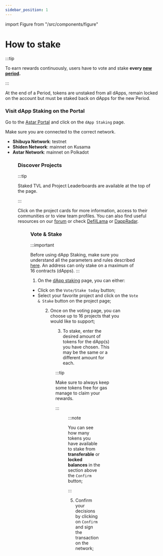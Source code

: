```yaml
---
sidebar_position: 1
---
```


import Figure from "/src/components/figure"

# How to stake

:::tip

To earn rewards continuously, users have to vote and stake **every [new period](/use/how-to-guides/layer-1/dapp-staking/for-stakers/).**

:::

At the end of a Period, tokens are unstaked from all dApps, remain locked on the account but must be staked back on dApps for the new Period.

### Visit dApp Staking on the Portal

Go to the [Astar Portal](https://portal.astar.network/astar/dapp-staking/discover) and click on the `dApp Staking` page.

Make sure you are connected to the correct network.
- **Shibuya Network**: testnet
- **Shiden Network**: mainnet on Kusama
- **Astar Network**: mainnet on Polkadot

<Figure src={require('/docs/use/how-to-guides/layer-1/dapp-staking/for-stakers/img/Networks.png').default } width="100%" /> 

### Discover Projects

:::tip

Staked TVL and Project Leaderboards are available at the top of the page. 


:::

Click on the project cards for more information, access to their communities or to view team profiles. You can also find useful resources on our [forum](https://forum.astar.network/) or check [DefilLama](https://defillama.com/) or [DappRadar](https://dappradar.com/).

<Figure src={require('/docs/use/how-to-guides/layer-1/dapp-staking/for-stakers/img/Projects_page.png').default } width="100%" /> 

### Vote & Stake

:::important

Before using dApp Staking, make sure you understand all the parameters and rules described [here](/docs/about/dapp-staking/index.md#parameters).
An address can only stake on a maximum of 16 contracts (dApps).
:::

1) On the [dApp staking](https://portal.astar.network/astar/dapp-staking/discover) page, you can either:

- Click on the `Vote/Stake today` button;
- Select your favorite project and click on the `Vote & Stake` button on the project page;

<Figure src={require('/docs/use/how-to-guides/layer-1/dapp-staking/for-stakers/img/Vote_Page.png').default } width="100%" /> 

2) Once on the voting page, you can choose up to 16 projects that you would like to support;


<Figure src={require('/docs/use/how-to-guides/layer-1/dapp-staking/for-stakers/img/Staking_Page.png').default } width="85%" /> 

3) To stake, enter the desired amount of tokens for the dApp(s) you have chosen. This may be the same or a different amount for each.

:::tip

Make sure to always keep some tokens free for gas manage to claim your rewards.

:::

<Figure src={require('/docs/use/how-to-guides/layer-1/dapp-staking/for-stakers/img/Staking_Page_2.png').default } width="85%" /> 

:::note

You can see how many tokens you have available to stake from **transferable** or **locked balances** in the section above the `Confirm` button;

:::

5) Confirm your decisions by clicking on `Confirm` and sign the transaction on the network;
